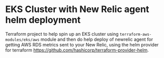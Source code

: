 # EKS Cluster with New Relic agent helm deployment

Terraform project to help spin up an EKS cluster using `terraform-aws-modules/eks/aws` module and then do help deploy of newrelic agent for getting AWS RDS metrics sent to your New Relic, using the helm provider for terraform https://github.com/hashicorp/terraform-provider-helm.